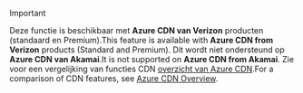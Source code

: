 > [!IMPORTANT]
> <span data-ttu-id="0754c-101">Deze functie is beschikbaar met **Azure CDN van Verizon** producten (standaard en Premium).</span><span class="sxs-lookup"><span data-stu-id="0754c-101">This feature is available with **Azure CDN from Verizon** products (Standard and Premium).</span></span> <span data-ttu-id="0754c-102">Dit wordt niet ondersteund op **Azure CDN van Akamai**.</span><span class="sxs-lookup"><span data-stu-id="0754c-102">It is not supported on **Azure CDN from Akamai**.</span></span>  <span data-ttu-id="0754c-103">Zie voor een vergelijking van functies CDN [overzicht van Azure CDN](../articles/cdn/cdn-overview.md#azure-cdn-features).</span><span class="sxs-lookup"><span data-stu-id="0754c-103">For a comparison of CDN features, see [Azure CDN Overview](../articles/cdn/cdn-overview.md#azure-cdn-features).</span></span>
